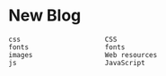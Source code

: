 New Blog
===============================


```
css                     CSS
fonts                   fonts
images                  Web resources
js                      JavaScript
